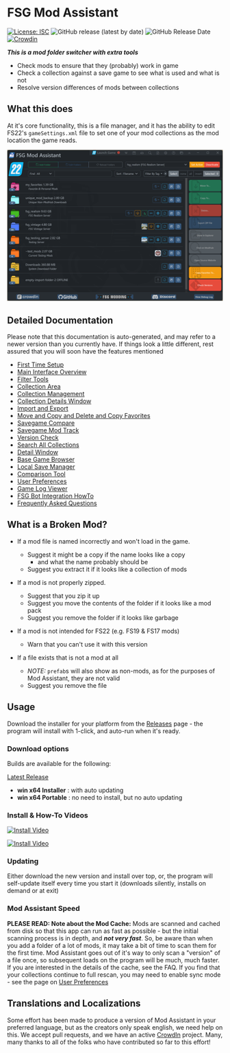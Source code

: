 # FSG Mod Assistant

[![License: ISC](https://img.shields.io/badge/License-ISC-blue.svg)](https://opensource.org/licenses/ISC) ![GitHub release (latest by date)](https://img.shields.io/github/v/release/FSGModding/FSG_Mod_Assistant) ![GitHub Release Date](https://img.shields.io/github/release-date/FSGModding/FSG_Mod_Assistant) [![Crowdin](https://badges.crowdin.net/fsg-mod-assistant/localized.svg)](https://crowdin.com/project/fsg-mod-assistant)

___This is a mod folder switcher with extra tools___

- Check mods to ensure that they (probably) work in game
- Check a collection against a save game to see what is used and what is not
- Resolve version differences of mods between collections

## What this does

At it's core functionality, this is a file manager, and it has the ability to edit FS22's `gameSettings.xml` file to set one of your mod collections as the mod location the game reads.

![main](img340/main-screen.png)

## Detailed Documentation

Please note that this documentation is auto-generated, and may refer to a newer version than you currently have.  If things look a little different, rest assured that you will soon have the features mentioned

- [First Time Setup](wizard.html)
- [Main Interface Overview](main.html)
- [Filter Tools](filter.html)
- [Collection Area](mods.html)
- [Collection Management](collections.html)
- [Collection Details Window](details.html)
- [Import and Export](importexport.html)
- [Move and Copy and Delete and Copy Favorites](fileoper.html)
- [Savegame Compare](savegame.html)
- [Savegame Mod Track](savetrack.html)
- [Version Check](versions.html)
- [Search All Collections](search.html)
- [Detail Window](moddetail.html)
- [Base Game Browser](basegame.html)
- [Local Save Manager](savemanage.html)
- [Comparison Tool](comparetool.html)
- [User Preferences](preferences.html)
- [Game Log Viewer](gamelog.html)
- [FSG Bot Integration HowTo](fsgbot.html)
- [Frequently Asked Questions](faq.html)

## What is a Broken Mod?

- If a mod file is named incorrectly and won't load in the game.
  - Suggest it might be a copy if the name looks like a copy
    - and what the name probably should be
  - Suggest you extract it if it looks like a collection of mods

- If a mod is not properly zipped.
  - Suggest that you zip it up
  - Suggest you move the contents of the folder if it looks like a mod pack
  - Suggest you remove the folder if it looks like garbage

- If a mod is not intended for FS22 (e.g. FS19 & FS17 mods)
  - Warn that you can't use it with this version

- If a file exists that is not a mod at all
  - _NOTE:_ `prefab`s will also show as non-mods, as for the purposes of Mod Assistant, they are not valid
  - Suggest you remove the file

## Usage

Download the installer for your platform from the [Releases](https://github.com//FSGModding/FSG_Mod_Assistant/releases) page - the program will install with 1-click, and auto-run when it's ready.

### Download options

Builds are available for the following:

[Latest Release](https://github.com/FSGModding/FSG_Mod_Assistant/releases/latest)

- __win x64 Installer__ : with auto updating
- __win x64 Portable__ : no need to install, but no auto updating

### Install & How-To Videos

[![Install Video](https://img.youtube.com/vi/elzFhp2EBEs/default.jpg)](https://youtu.be/elzFhp2EBEs)

[![Install Video](https://img.youtube.com/vi/VIqkN3yRkew/default.jpg)](https://youtu.be/VIqkN3yRkew)

### Updating

Either download the new version and install over top, or, the program will self-update itself every time you start it (downloads silently, installs on demand or at exit)

### Mod Assistant Speed

__PLEASE READ: Note about the Mod Cache:__ Mods are scanned and cached from disk so that this app can run as fast as possible - but the initial scanning process is in depth, and ___not very fast___.  So, be aware than when you add a folder of a lot of mods, it may take a bit of time to scan them for the first time. Mod Assistant goes out of it's way to only scan a "version" of a file once, so subsequent loads on the program will be much, much faster.  If you are interested in the details of the cache, see the FAQ. If you find that your collections continue to full rescan, you may need to enable sync mode - see the page on [User Preferences](preferences.html)

## Translations and Localizations

Some effort has been made to produce a version of Mod Assistant in your preferred language, but as the creators only speak english, we need help on this.  We accept pull requests, and we have an active [CrowdIn](https://crowdin.com/project/fsg-mod-assistant) project.  Many, many thanks to all of the folks who have contributed so far to this effort!
